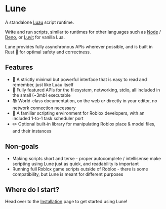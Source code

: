 # Lune

A standalone [Luau](https://luau-lang.org) script runtime.

Write and run scripts, similar to runtimes for other languages such as [Node](https://nodejs.org) /
[Deno](https://deno.land), or [Luvit](https://luvit.io) for vanilla Lua.

Lune provides fully asynchronous APIs wherever possible, and is built in Rust 🦀 for optimal safety
and correctness.

## Features

-   🌙 A strictly minimal but powerful interface that is easy to read and remember, just like Luau
    itself
-   🧰 Fully featured APIs for the filesystem, networking, stdio, all included in the small (~3mb)
    executable
-   📚 World-class documentation, on the web _or_ directly in your editor, no network connection
    necessary
-   🏡 A familiar scripting environment for Roblox developers, with an included 1-to-1 task
    scheduler port
-   ✏️ Optional built-in library for manipulating Roblox place & model files, and their instances

## Non-goals

-   Making scripts short and terse - proper autocomplete / intellisense make scripting using Lune
    just as quick, and readability is important
-   Running full Roblox game scripts outside of Roblox - there is some compatibility, but Lune is
    meant for different purposes

## Where do I start?

Head over to the [Installation](./getting-started/1-installation.md) page to get started using Lune!
